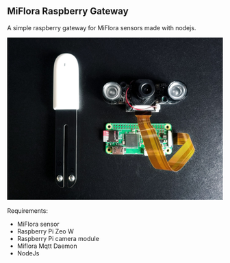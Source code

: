 MiFlora Raspberry Gateway
-------------------------

A simple raspberry gateway for MiFlora sensors made with nodejs.

![Raspberry Pi Zero](raspberry.jpg)

Requirements:

- MiFlora sensor
- Raspberry Pi Zeo W
- Raspberry Pi camera module
- Miflora Mqtt Daemon
- NodeJs
